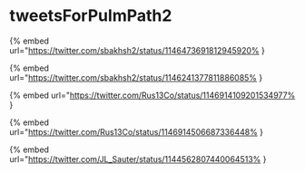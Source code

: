 # tweetsForPulmPath2

{% embed url="https://twitter.com/sbakhsh2/status/1146473691812945920% }

{% embed url="https://twitter.com/sbakhsh2/status/1146241377811886085% }

{% embed url="https://twitter.com/Rus13Co/status/1146914109201534977% }

{% embed url="https://twitter.com/Rus13Co/status/1146914506687336448% }

{% embed url="https://twitter.com/JL_Sauter/status/1144562807440064513% }

